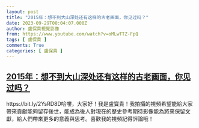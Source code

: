 ```yaml
---
layout: post
title: "2015年：想不到大山深处还有这样的古老画面，你见过吗？"
date: 2023-09-29T00:04:07.000Z
author: 盧保貴視覺影像
from: https://www.youtube.com/watch?v=oMLwTTZ-FpQ
tags: [ 盧保貴 ]
comments: True
categories: [ 盧保貴 ]
---
```

<!--1695945847000-->
[2015年：想不到大山深处还有这样的古老画面，你见过吗？](https://www.youtube.com/watch?v=oMLwTTZ-FpQ)
------

<div>
https://bit.ly/2YsRD8D哈嘍，大家好！我是盧寶貴！我拍攝的視頻希望能給大家帶來貢獻能夠留存後世，能成為後人對現在的歷史參考期待影像能為將來保留文獻，給人們帶來更多的意義與思考。喜歡我的視頻記得評論哦！
</div>
